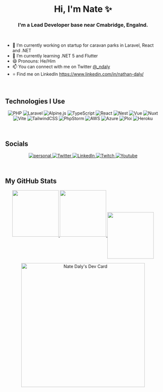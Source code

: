 <h1 align="center">Hi, I'm Nate ✨</h1>

<h3 align="center">I'm a Lead Developer base near Cmabridge, Engalnd.</h3>

<br />

- 🔭 I’m currently working on startup for caravan parks in Laravel, React and .NET
- 🌱 I’m currently learning .NET 5 and Flutter
- 😄 Pronouns: He/Him
- 📫 You can connect with me on Twitter [@_ndaly](https://www.twitter.com/_ndaly)
- ⭐ Find me on LinkedIn https://www.linkedin.com/in/nathan-daly/

<br/>

## Technologies I Use
<p align="center">
  <img alt="PHP" src="https://img.shields.io/badge/PHP%207.4+-%23777BB4.svg?style=for-the-badge&logo=php&logoColor=white"/>
  <img alt="Laravel" src="https://img.shields.io/badge/laravel-%23ff2d20.svg?style=for-the-badge&logo=laravel&logoColor=white"/>
  <img alt="Alpine.js" src="https://img.shields.io/badge/alpine.js-%238BC0D0.svg?style=for-the-badge&logo=alpine.js&logoColor=white"/>
  <img alt="TypeScript" src="https://img.shields.io/badge/typescript-%233178C6.svg?style=for-the-badge&logo=typescript&logoColor=%23F7DF1E"/>
  <img alt="React" src="https://img.shields.io/badge/react-%2320232a.svg?style=for-the-badge&logo=react&logoColor=%2361DAFB"/>
  <img alt="Nest" src="https://img.shields.io/badge/Nest.js-%23DE234E.svg?style=for-the-badge&logo=nestjs&logoColor=white"/>
  <img alt="Vue" src="https://img.shields.io/badge/vue-%2320232a.svg?style=for-the-badge&logo=vue.js&logoColor=%234fc08d"/>
  <img alt="Nuxt" src="https://img.shields.io/badge/Nuxt-%2300C58E.svg?style=for-the-badge&logo=nuxt.js&logoColor=white"/>
  <img alt="Vite" src="https://img.shields.io/badge/Vite-%23646CFF.svg?style=for-the-badge&logo=vite&logoColor=white"/>
  <img alt="TailwindCSS" src="https://img.shields.io/badge/tailwind css-%2338B2AC.svg?style=for-the-badge&logo=tailwind-css&logoColor=white"/>
  <img alt="PhpStorm" src="https://img.shields.io/badge/PhpStorm-%23000000.svg?style=for-the-badge&logo=phpstorm&logoColor=white"/>
  <img alt="AWS" src="https://img.shields.io/badge/AWS-%23232F3E.svg?style=for-the-badge&logo=amazon-aws&logoColor=white"/>
  <img alt="Azure" src="https://img.shields.io/badge/azure-%233178C6.svg?style=for-the-badge&logo=azure&logoColor=%23F7DF1E"/>
  <img alt="Ploi" src="https://img.shields.io/badge/azure-%233178C6.svg?style=for-the-badge&logo=ploi&logoColor=%23F7DF1E"/>
  <img alt="Heroku" src="https://img.shields.io/badge/Heroku-%23430098.svg?style=for-the-badge&logo=heroku&logoColor=white"/>
</p>

<br/>

## Socials

<p align="center">
  <a href="https://www.natedaly.com/">
    <img alt="personal" src="https://img.shields.io/badge/personal-%239f7aea.svg?style=for-the-badge&logo=about.me&logoColor=white"/>
  </a>
  
  <a href="https://twitter.com/_ndaly">
    <img alt="Twitter" src="https://img.shields.io/badge/twitter-%231DA1F2.svg?style=for-the-badge&logo=twitter&logoColor=white"/>
  </a>
  
  <a href="https://www.linkedin.com/in/nathan-daly/">
    <img alt="LinkedIn" src="https://img.shields.io/badge/linkedin-%230A66C2.svg?style=for-the-badge&logo=linkedin&logoColor=white"/>
  </a>
  
  <a href="https://www.twitch.tv/phpcast">
    <img alt="Twitch" src="https://img.shields.io/badge/twitch-%239146FF.svg?style=for-the-badge&logo=twitch&logoColor=white"/>
  </a>
  
  <a href="https://www.youtube.com/user/del4nath/videos">
    <img alt="Youtube" src="https://img.shields.io/badge/youtube-%23FF0000.svg?style=for-the-badge&logo=youtube&logoColor=white"/>
  </a>
</p>

<br/>

## My GitHub Stats

<p align="center">
<a href="https://github.com/DouglasDRF">
  <img height="150em" src="https://github-readme-stats.vercel.app/api?username=nathandaly&count_private=true&show_icons=true&theme=radical" />
  <img height="150em" src="https://github-readme-stats-eight-theta.vercel.app/api/top-langs/?username=nathandaly&theme=radical&layout=compact&langs_count=10&exclude_repo=gamebase&hide=objective-c,c,java" />
  <img align="center" height="150em" src="https://github-readme-streak-stats.herokuapp.com/?user=nathandaly&theme=radical"/>
</a>
</p>

<p align="center">
  <a href="https://app.daily.dev/_nate"><img src="https://api.daily.dev/devcards/97f79216ad7a414483d4d7bacdb2b621.png?r=yb9" width="400" alt="Nate Daly's Dev Card"/></a>
</p>
